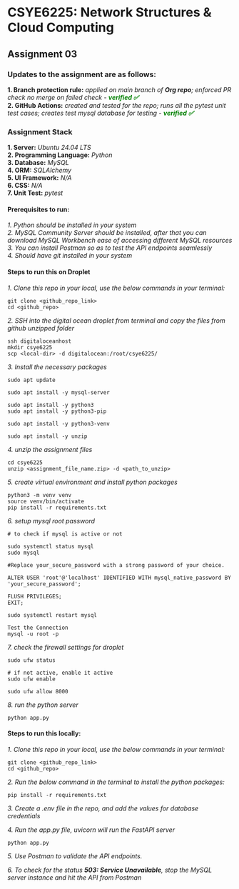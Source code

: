 # CSYE6225: Network Structures & Cloud Computing

## Assignment 03 

### Updates to the assignment are as follows:
<b>1. Branch protection rule:</b> <i>applied on main branch of <b>Org repo</b>; enforced PR check no merge on failed check - <b style="color:green">verified ✅</b></i></br>
<b>2. GitHub Actions:</b> <i>created and tested for the repo; runs all the pytest unit test cases; creates test mysql database for testing - <b style="color:green">verified ✅</b></i></br>

### Assignment Stack
<b>1. Server:</b> <i>Ubuntu 24.04 LTS</i></br>
<b>2. Programming Language:</b> <i>Python</i></br>
<b>3. Database:</b> <i>MySQL</i></br>
<b>4. ORM:</b> <i>SQLAlchemy</i></br>
<b>5. UI Framework:</b> <i>N/A</i></br>
<b>6. CSS:</b> <i>N/A</i></br>
<b>7. Unit Test:</b> <i>pytest</i></br>

#### Prerequisites to run:

<i>1. Python should be installed in your system</i></br>
<i>2. MySQL Community Server should be installed, after that you can download MySQL Workbench ease of accessing different MySQL resources</i></br>
<i>3. You can install Postman so as to test the API endpoints seamlessly</i></br>
<i>4. Should have git installed in your system</i></br>

#### Steps to run this on Droplet
<i>1. Clone this repo in your local, use the below commands in your terminal:</i>
```
git clone <github_repo_link>
cd <github_repo>
```

<i>2. SSH into the digital ocean droplet from terminal and copy the files from github unzipped folder</i>
```
ssh digitaloceanhost
mkdir csye6225
scp <local-dir> -d digitalocean:/root/csye6225/
```

<i>3. Install the necessary packages</i>
```
sudo apt update

sudo apt install -y mysql-server

sudo apt install -y python3
sudo apt install -y python3-pip

sudo apt install -y python3-venv

sudo apt install -y unzip
```

<i>4. unzip the assignment files</i>
```
cd csye6225
unzip <assignment_file_name.zip> -d <path_to_unzip>
```

<i>5. create virtual environment and install python packages</i>
```
python3 -m venv venv
source venv/bin/activate
pip install -r requirements.txt
```

<i>6. setup mysql root password</i>
```
# to check if mysql is active or not

sudo systemctl status mysql
sudo mysql

#Replace your_secure_password with a strong password of your choice.

ALTER USER 'root'@'localhost' IDENTIFIED WITH mysql_native_password BY 'your_secure_password';

FLUSH PRIVILEGES;
EXIT;

sudo systemctl restart mysql

Test the Connection
mysql -u root -p
```

<i>7. check the firewall settings for droplet</i>
```
sudo ufw status

# if not active, enable it active
sudo ufw enable

sudo ufw allow 8000

```

<i>8. run the python server</i>
```
python app.py
```
#### Steps to run this locally:
<i>1. Clone this repo in your local, use the below commands in your terminal:</i>
```
git clone <github_repo_link>
cd <github_repo>
```

<i>2. Run the below command in the terminal to install the python packages:</i>
```
pip install -r requirements.txt
```

<i>3. Create a .env file in the repo, and add the values for database credentials</i>

<i>4. Run the app.py file, uvicorn will run the FastAPI server</i>
```
python app.py
```

<i>5. Use Postman to validate the API endpoints.</i>

<i>6. To check for the status <b>503: Service Unavailable</b>, stop the MySQL server instance and hit the API from Postman</i>
